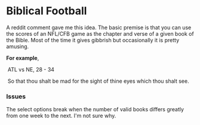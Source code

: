 # Biblical Football



A reddit comment gave me this idea. The basic premise is that you can use the scores of an NFL/CFB game as the chapter and verse of a given book of the Bible. Most of the time it gives gibbrish but occasionally it is pretty amusing. 



**For example**, 

​		ATL vs NE, 28 - 34

​		So that thou shalt be mad for the sight of thine eyes which thou shalt see.



### Issues

The select options break when the number of valid books differs greatly from one week to the next. I'm not sure why.